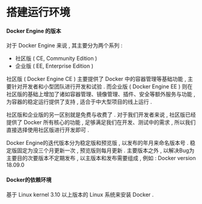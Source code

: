 # 搭建运行环境

#### Docker Engine 的版本

对于 Docker Engine 来说 , 其主要分为两个系列 :

* 社区版 \( CE, Community Edition \)
* 企业版 \( EE, Enterprise Edition \)

社区版 \( Docker Engine CE \) 主要提供了 Docker 中的容器管理等基础功能 , 主要针对开发者和小型团队进行开发和试验 . 而企业版 \( Docker Engine EE \) 则在社区版的基础上增加了诸如容器管理、镜像管理、插件、安全等额外服务与功能 , 为容器的稳定运行提供了支持 , 适合于中大型项目的线上运行 .

社区版和企业版的另一区别就是免费与收费了 . 对于我们开发者来说 , 社区版已经提供了 Docker 所有核心的功能 , 足够满足我们在开发、测试中的需求 , 所以我们直接选择使用社区版进行开发即可 .

Docker Engine的迭代版本分为稳定版和预览版 , 以发布的年月来命名版本号 . 稳定版固定为没三个月更新一次 , 预览版则每月更新 . 主要版本之外 , 以解决Bug为主要目的次要版本不定期发布 , 以主版本和发布需要组成 , 例如 : Docker version 18.09.0

#### Docker的依赖环境

基于 Linux kernel 3.10 以上版本的 Linux 系统来安装 Docker . 



